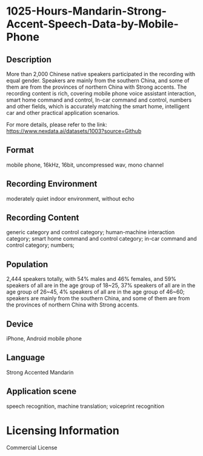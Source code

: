 # 1025-Hours-Mandarin-Strong-Accent-Speech-Data-by-Mobile-Phone


## Description
More than 2,000 Chinese native speakers participated in the recording with equal gender. Speakers are mainly from the southern China, and some of them are from the provinces of northern China with Strong accents. The recording content is rich, covering mobile phone voice assistant interaction, smart home command and control, In-car command and control, numbers and other fields, which is accurately matching the smart home, intelligent car and other practical application scenarios.

For more details, please refer to the link: https://www.nexdata.ai/datasets/1003?source=Github


## Format
mobile phone, 16kHz, 16bit, uncompressed wav, mono channel

## Recording Environment
moderately quiet indoor environment, without echo

## Recording Content
generic category  and control category; human-machine interaction category; smart home command and control category; in-car command and control category; numbers;

## Population
2,444 speakers totally, with 54% males and 46% females, and 59% speakers of all are in the age group of 18~25, 37% speakers of all are in the age group of 26~45, 4% speakers of all are in the age group of 46~60; speakers are mainly from the southern China, and some of them are from the provinces of northern China with Strong accents.

## Device
iPhone, Android mobile phone

## Language
Strong Accented Mandarin

## Application scene
speech recognition, machine translation; voiceprint recognition

# Licensing Information
Commercial License
